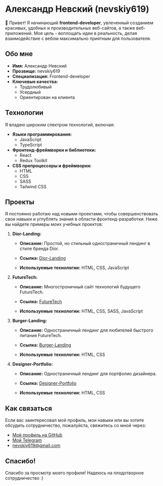 # Александр Невский (nevskiy619)

👋 Привет! Я начинающий **frontend-developer**, увлеченный созданием красивых, удобных и производительных веб-сайтов, а также веб-приложений. Моя цель - воплощать идеи в реальность, делая взаимодействие с вебом максимально приятным для пользователя.

## Обо мне

*   **Имя:** Александр Невский
*   **Прозвище:** nevskiy619
*   **Специализация:** Frontend-developer
*   **Ключевые качества:**
    *   Трудолюбивый
    *   Усердный
    *   Ориентирован на клиента

## Технологии

Я владею широким спектром технологий, включая:

*   **Языки программирования:**
    *   JavaScript
    *   TypeScript
*   **Фронтенд-фреймворки и библиотеки:**
    *   React
    *   Redux Toolkit
*   **CSS препроцессоры и фреймворки:**
    *   HTML
    *   CSS
    *   SASS
     * Tailwind CSS

## Проекты

Я постоянно работаю над новыми проектами, чтобы совершенствовать свои навыки и углублять знания в области фронтенд-разработки. Ниже вы найдете примеры моих учебных проектов:

1.  **Dior-Landing:**
    *   **Описание:** Простой, но стильный одностраничный лендинг в стиле бренда Dior.
    *   **Ссылка:** [Dior-Landing](https://nevskiy619.github.io/Dior-Landing/)

    *   **Используемые технологии:** HTML, CSS, JavaScript

2.  **FutureTech:**
    *   **Описание:** Многостроничный сайт технологий будущего FutureTech.
    *   **Ссылка:** [FutureTech](https://nevskiy619.github.io/FutureTech/)

    *   **Используемые технологии:** HTML, CSS, SASS, JavaScript
  
3.  **Burger-Landing:**
    *   **Описание:** Одностраничный лендинг для любителей быстрого питания FutureTech.
    *   **Ссылка:** [Burger-Landing](https://nevskiy619.github.io/Burger-Landing/)

    *   **Используемые технологии:** HTML, CSS

4.  **Designer-Portfolio:**
    *   **Описание:** Одностраничный лендинг для портфолио дизайнера.
    *   **Ссылка:** [Designer-Portfolio](https://nevskiy619.github.io/Designer-Portfolio/)

    *   **Используемые технологии:** HTML, CSS


## Как связаться

Если вас заинтересовал мой профиль, мои навыки или вы хотите обсудить сотрудничество, пожалуйста, свяжитесь со мной через:

*  [Мой профиль на GitHub](https://github.com/nevskiy619)
*  [Мой Telegram](https://t.me/nevskiy619)
*  nevskiy619@gmail.com

## Спасибо!

Спасибо за просмотр моего профиля! Надеюсь на плодотворное сотрудничество :)
